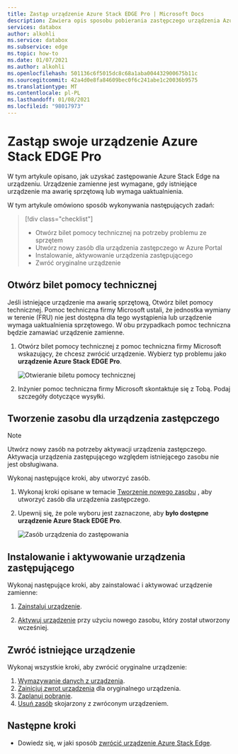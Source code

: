 ```yaml
---
title: Zastąp urządzenie Azure Stack EDGE Pro | Microsoft Docs
description: Zawiera opis sposobu pobierania zastępczego urządzenia Azure Stack Edge.
services: databox
author: alkohli
ms.service: databox
ms.subservice: edge
ms.topic: how-to
ms.date: 01/07/2021
ms.author: alkohli
ms.openlocfilehash: 501136c6f5015dc8c68a1aba004432900675b11c
ms.sourcegitcommit: 42a4d0e8fa84609bec0f6c241abe1c20036b9575
ms.translationtype: MT
ms.contentlocale: pl-PL
ms.lasthandoff: 01/08/2021
ms.locfileid: "98017973"
---
```

# <a name="replace-your-azure-stack-edge-pro-device"></a>Zastąp swoje urządzenie Azure Stack EDGE Pro

W tym artykule opisano, jak uzyskać zastępowanie Azure Stack Edge na urządzeniu. Urządzenie zamienne jest wymagane, gdy istniejące urządzenie ma awarię sprzętową lub wymaga uaktualnienia. 


W tym artykule omówiono sposób wykonywania następujących zadań:

> [!div class="checklist"]
>
> * Otwórz bilet pomocy technicznej na potrzeby problemu ze sprzętem
> * Utwórz nowy zasób dla urządzenia zastępczego w Azure Portal
> * Instalowanie, aktywowanie urządzenia zastępującego
> * Zwróć oryginalne urządzenie

## <a name="open-a-support-ticket"></a>Otwórz bilet pomocy technicznej

Jeśli istniejące urządzenie ma awarię sprzętową, Otwórz bilet pomocy technicznej. Pomoc techniczna firmy Microsoft ustali, że jednostka wymiany w terenie (FRU) nie jest dostępna dla tego wystąpienia lub urządzenie wymaga uaktualnienia sprzętowego. W obu przypadkach pomoc techniczna będzie zamawiać urządzenie zamienne.

1. Otwórz bilet pomocy technicznej z pomoc techniczna firmy Microsoft wskazujący, że chcesz zwrócić urządzenie. Wybierz typ problemu jako **urządzenie Azure Stack EDGE Pro**.

    ![Otwieranie biletu pomocy technicznej](media/azure-stack-edge-replace-device/open-support-ticket-1.png)  

2. Inżynier pomoc techniczna firmy Microsoft skontaktuje się z Tobą. Podaj szczegóły dotyczące wysyłki.
<!--3. If you need a return shipping box, you can request it. Answer **Yes** to the question **Need an empty box to return**.-->


## <a name="create-a-resource-for-replacement-device"></a>Tworzenie zasobu dla urządzenia zastępczego

> [!NOTE]
> Utwórz nowy zasób na potrzeby aktywacji urządzenia zastępczego. Aktywacja urządzenia zastępującego względem istniejącego zasobu nie jest obsługiwana.

Wykonaj następujące kroki, aby utworzyć zasób.

1. Wykonaj kroki opisane w temacie [Tworzenie nowego zasobu](azure-stack-edge-deploy-prep.md#create-a-new-resource) , aby utworzyć zasób dla urządzenia zastępczego. 

2. Upewnij się, że pole wyboru jest zaznaczone, aby **było dostępne urządzenie Azure Stack EDGE Pro**. 

    ![Zasób urządzenia do zastępowania](media/azure-stack-edge-replace-device/replace-resource-1.png)  

## <a name="install-and-activate-the-replacement-device"></a>Instalowanie i aktywowanie urządzenia zastępującego

Wykonaj następujące kroki, aby zainstalować i aktywować urządzenie zamienne:

1. [Zainstaluj urządzenie](azure-stack-edge-deploy-install.md).

2. [Aktywuj urządzenie](azure-stack-edge-deploy-connect-setup-activate.md) przy użyciu nowego zasobu, który został utworzony wcześniej.

## <a name="return-your-existing-device"></a>Zwróć istniejące urządzenie

Wykonaj wszystkie kroki, aby zwrócić oryginalne urządzenie:

1. [Wymazywanie danych z urządzenia](azure-stack-edge-return-device.md#erase-data-from-the-device).
2. [Zainicjuj zwrot urządzenia](azure-stack-edge-return-device.md#initiate-device-return) dla oryginalnego urządzenia.
3. [Zaplanuj pobranie](azure-stack-edge-return-device.md#schedule-a-pickup).
4. [Usuń zasób](azure-stack-edge-return-device.md#delete-the-resource) skojarzony z zwróconym urządzeniem.


## <a name="next-steps"></a>Następne kroki

- Dowiedz się, w jaki sposób [zwrócić urządzenie Azure Stack Edge](azure-stack-edge-return-device.md).

